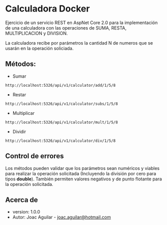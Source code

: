 # Calculadora Docker

Ejercicio de un servicio REST en AspNet Core 2.0 para la implementación de una calculadora con las operaciones de SUMA, RESTA, MULTIPLICACION y DIVISION.

La calculadora recibe por parámetros la cantidad N de numeros que se usarán en la operación soliciada. 

## Métodos:
* Sumar
```
http://localhost:5326/api/v1/calculator/add/1/5/8
```
* Restar
```
http://localhost:5326/api/v1/calculator/subs/1/5/8
```
* Multiplicar
```
http://localhost:5326/api/v1/calculator/mult/1/5/8
```
* Dividir
```
http://localhost:5326/api/v1/calculator/div/1/5/8
```

## Control de errores
Los métodos pueden validar que los parámetros sean numéricos y viables para realizar la operación solicitada (Incluyendo la división por cero para tipos **double**).
También permiten valores negativos y de punto flotante para la operación solicitada.


## Acerca de
* version: 1.0.0
* Autor: Joac Aguilar - joac.aguilar@hotmail.com
